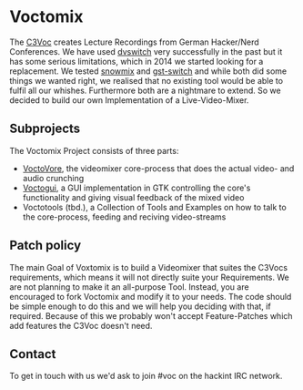 # Voctomix
The [C3Voc](https://c3voc.de/) creates Lecture Recordings from German Hacker/Nerd Conferences. We have used [dvswitch](http://dvswitch.alioth.debian.org/wiki/) very successfully in the past but it has some serious limitations, which in 2014 we started looking for a replacement. We tested [snowmix](http://sourceforge.net/projects/snowmix/) and [gst-switch](https://github.com/timvideos/gst-switch) and while both did some things we wanted right, we realised that no existing tool would be able to fulfil all our whishes. Furthermore both are a nightmare to extend. So we decided to build our own Implementation of a Live-Video-Mixer.

## Subprojects
The Voctomix Project consists of three parts:
 - [VoctoVore](./voctocore/), the videomixer core-process that does the actual video- and audio crunching
 - [Voctogui](./voctogui/), a GUI implementation in GTK controlling the core's functionality and giving visual feedback of the mixed video
 - Voctotools (tbd.), a Collection of Tools and Examples on how to talk to the core-process, feeding and reciving video-streams

## Patch policy
The main Goal of Voxtomix is to build a Videomixer that suites the C3Vocs requirements, which means it will not directly suite your Requirements. We are not planning to make it an all-purpose Tool. Instead, you are encouraged to fork Voctomix and modify it to your needs. The code should be simple enough to do this and we will help you deciding with that, if required. Because of this we probably won't accept Feature-Patches which add features the C3Voc doesn't need.

## Contact
To get in touch with us we'd ask to join #voc on the hackint IRC network.
